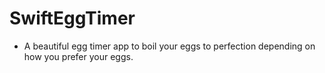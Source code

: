 # SwiftEggTimer 
- A beautiful egg timer app to boil your eggs to perfection depending on how you prefer your eggs.
